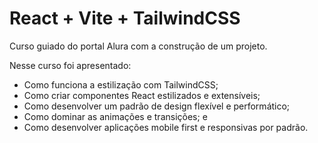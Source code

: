 # React + Vite + TailwindCSS

Curso guiado do portal Alura com a construção de um projeto.

Nesse curso foi apresentado:

- Como funciona a estilização com TailwindCSS;
- Como criar componentes React estilizados e extensíveis;
- Como desenvolver um padrão de design flexível e performático;
- Como dominar as animações e transições; e
- Como desenvolver aplicações mobile first e responsivas por padrão.
